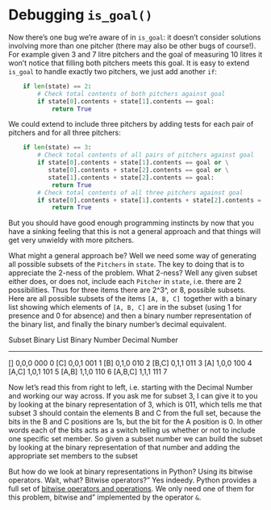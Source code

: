 # Debugging `is_goal()`

Now there’s one bug we’re aware of in `is_goal`: it doesn’t consider
solutions involving more than one pitcher (there may also be other bugs
of course!). For example given 3 and 7 litre pitchers and the goal of
measuring 10 litres it won’t notice that filling both pitchers meets
this goal. It is easy to extend `is_goal` to handle exactly two
pitchers, we just add another `if`:

``` python
    if len(state) == 2:
        # Check total contents of both pitchers against goal
        if state[0].contents + state[1].contents == goal:
            return True
```

We could extend to include three pitchers by adding tests for each pair
of pitchers and for all three pitchers:

``` python
    if len(state) == 3:
        # Check total contents of all pairs of pitchers against goal
        if state[0].contents + state[1].contents == goal or \
           state[0].contents + state[2].contents == goal or \
           state[1].contents + state[2].contents == goal:
            return True
        # Check total contents of all three pitchers against goal
        if state[0].contents + state[1].contents + state[2].contents = goal:
            return True
```

But you should have good enough programming instincts by now that you
have a sinking feeling that this is not a general approach and that
things will get very unwieldy with more pitchers.

What might a general approach be? Well we need some way of generating
all possible subsets of the `Pitchers` in `state`. The key to doing that
is to appreciate the 2-ness of the problem. What 2-ness? Well any given
subset either does, or does not, include each `Pitcher` in `state`, i.e.
there are 2 possibilities. Thus for three items there are 2^3^, or 8,
possible subsets. Here are all possible subsets of the items
`[A, B, C] `together with a binary list showing which elements of
`[A, B, C]` are in the subset (using 1 for presence and 0 for absence)
and then a binary number representation of the binary list, and finally
the binary number’s decimal equivalent.

  Subset      Binary List   Binary Number   Decimal Number
  ----------- ------------- --------------- ----------------
  []        0,0,0         000             0
  [C]       0,0,1         001             1
  [B]       0,1,0         010             2
  [B,C]     0,1,1         011             3
  [A]       1,0,0         100             4
  [A,C]     1,0,1         101             5
  [A,B]     1,1,0         110             6
  [A,B,C]   1,1,1         111             7

Now let’s read this from right to left, i.e. starting with the Decimal
Number and working our way across. If you ask me for subset 3, I can
give it to you by looking at the binary representation of 3, which is
011, which tells me that subset 3 should contain the elements B and C
from the full set, because the bits in the B and C positions are 1s, but
the bit for the A position is 0. In other words each of the bits acts as
a switch telling us whether or not to include one specific set member.
So given a subset number we can build the subset by looking at the
binary representation of that number and adding the appropriate set
members to the subset

But how do we look at binary representations in Python? Using its
bitwise operators. Wait, what? Bitwise operators?” Yes indeedy.
Python provides a full set of [bitwise operators and
operations](http://docs.python.org/2/reference/expressions.html#binary-bitwise-operations).
We only need one of them for this problem, bitwise and” implemented
by the operator `&`.
